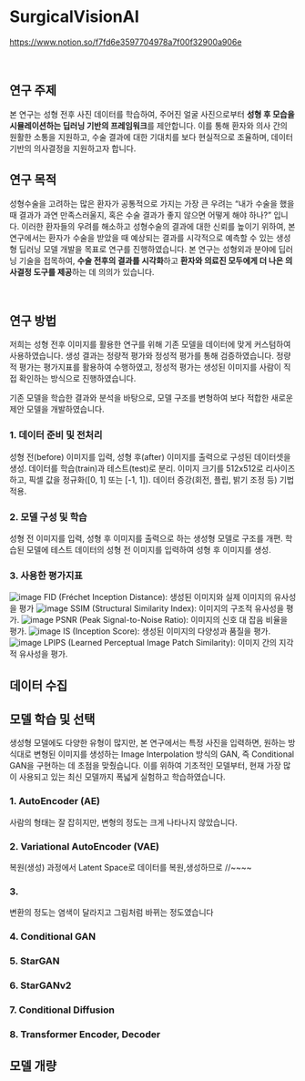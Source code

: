 # SurgicalVisionAI

https://www.notion.so/f7fd6e3597704978a7f00f32900a906e


&nbsp;
## 연구 주제

본 연구는 성형 전후 사진 데이터를 학습하여, 주어진 얼굴 사진으로부터 **성형 후 모습을 시뮬레이션하는 딥러닝 기반의 프레임워크**를 제안합니다. 이를 통해 환자와 의사 간의 원활한 소통을 지원하고, 수술 결과에 대한 기대치를 보다 현실적으로 조율하며, 데이터 기반의 의사결정을 지원하고자 합니다.
&nbsp;
## 연구 목적

성형수술을 고려하는 많은 환자가 공통적으로 가지는 가장 큰 우려는 “내가 수술을 했을 때 결과가 과연 만족스러울지, 혹은 수술 결과가 좋지 않으면 어떻게 해야 하나?” 입니다. 이러한 환자들의 우려를 해소하고 성형수술의 결과에 대한 신뢰를 높이기 위하여, 본 연구에서는 환자가 수술을 받았을 때 예상되는 결과를 시각적으로 예측할 수 있는 생성형 딥러닝 모델 개발을 목표로 연구를 진행하였습니다. 본 연구는 성형외과 분야에 딥러닝 기술을 접목하여, **수술 전후의 결과를 시각화**하고 **환자와 의료진 모두에게 더 나은 의사결정 도구를 제공**하는 데 의의가 있습니다.

&nbsp;
## 연구 방법
저희는 성형 전후 이미지를 활용한 연구를 위해 기존 모델을 데이터에 맞게 커스텀하여 사용하였습니다.
생성 결과는 정량적 평가와 정성적 평가를 통해 검증하였습니다. 정량적 평가는 평가지표를 활용하여 수행하였고, 정성적 평가는 생성된 이미지를 사람이 직접 확인하는 방식으로 진행하였습니다.

기존 모델을 학습한 결과와 분석을 바탕으로, 모델 구조를 변형하여 보다 적합한 새로운 제안 모델을 개발하였습니다.

### 1. 데이터 준비 및 전처리
성형 전(before) 이미지를 입력, 성형 후(after) 이미지를 출력으로 구성된 데이터셋을 생성.
데이터를 학습(train)과 테스트(test)로 분리.
이미지 크기를 512x512로 리사이즈하고, 픽셀 값을 정규화([0, 1] 또는 [-1, 1]).
데이터 증강(회전, 플립, 밝기 조정 등) 기법 적용.

### 2. 모델 구성 및 학습

성형 전 이미지를 입력, 성형 후 이미지를 출력으로 하는 생성형 모델로 구조를 개편.
학습된 모델에 테스트 데이터의 성형 전 이미지를 입력하여 성형 후 이미지를 생성.


### 3. 사용한 평가지표

![image](https://github.com/user-attachments/assets/1a020a83-83f7-4e55-9306-2aea90e30432)
FID (Fréchet Inception Distance): 생성된 이미지와 실제 이미지의 유사성을 평가
![image](https://github.com/user-attachments/assets/8a8431c8-0a7c-4111-9f81-ca0a42a7e8ae)
SSIM (Structural Similarity Index): 이미지의 구조적 유사성을 평가.
![image](https://github.com/user-attachments/assets/4b1f64ed-d364-46d8-b4be-31da3c9c5e40)
PSNR (Peak Signal-to-Noise Ratio): 이미지의 신호 대 잡음 비율을 평가.
![image](https://github.com/user-attachments/assets/74db5916-1b7e-4d17-a3bc-c8733431dae1)
IS (Inception Score): 생성된 이미지의 다양성과 품질을 평가.
![image](https://github.com/user-attachments/assets/3f51626a-bafe-4949-9e0e-49e6e02d95c3)
LPIPS (Learned Perceptual Image Patch Similarity): 이미지 간의 지각적 유사성을 평가.


## 데이터 수집


## 모델 학습 및 선택
생성형 모델에도 다양한 유형이 많지만, 본 연구에서는 특정 사진을 입력하면, 원하는 방식대로 변형된 이미지를 생성하는 Image Interpolation 방식의 GAN, 즉 Conditional GAN을 구현하는 데 초점을 맞췄습니다. 이를 위하여 기초적인 모델부터, 현재 가장 많이 사용되고 있는 최신 모델까지 폭넓게 실험하고 학습하였습니다. 
### 1. AutoEncoder (AE)
사람의 형태는 잘 잡히지만, 변형의 정도는 크게 나타나지 않았습니다.
### 2. Variational AutoEncoder (VAE)
복원(생성) 과정에서 Latent Space로 데이터를 복원,생성하므로 //~~~~
### 3. 
변환의 정도는 염색이 달라지고 그림처럼 바뀌는 정도였습니다
### 4. Conditional GAN
### 5. StarGAN
### 6. StarGANv2
### 7. Conditional Diffusion
### 8. Transformer Encoder, Decoder


## 모델 개량

